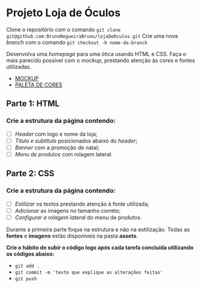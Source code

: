# Projeto **Loja de Óculos**
Clone o repositório com o comando ```git clone git@github.com:BrunoNogueiraBruno/lojaDeOculos.git```
Crie uma nova *branch* com o comando ```git checkout -b nome-da-branch```

Desenvolva uma *homepage* para uma ótica usando HTML e CSS.
Faça o mais parecido possível com o *mockup*, prestando atenção às cores e fontes utilizadas.
 - [MOCKUP](https://www.figma.com/file/kaLBgYzCrMqvDT4nq2ctL6/Untitled?node-id=0%3A1)
 - [PALETA DE CORES](https://www.canva.com/colors/color-palettes/metal-and-glass/)

## Parte 1: **HTML**
### Crie a estrutura da página contendo:
 - [ ] *Header* com logo e nome da loja;
 - [ ] *Título e subtítulo* posicionados abaixo do *header*;
 - [ ] *Banner* com a promoção de natal;
 - [ ] *Menu de produtos* com rolagem lateral.

## Parte 2: **CSS**
### Crie a estrutura da página contendo:
 - [ ] *Estilizar* os textos prestando atenção à fonte utilizada;
 - [ ] *Adicionar* as imagens no tamanho correto;
 - [ ] *Configurar a rolagem lateral* do menu de produtos.

Durante a primeira parte foque na estrutura e não na estilização.
Todas as **fontes** e **imagens** estão disponíveis na pasta **assets**.

**Crie o hábito de subir o código logo após cada tarefa concluída utilizando os códigos abaixo:**
 - ```git add .```
 - ```git commit -m 'texto que explique as alterações feitas'```
 - ```git push```
